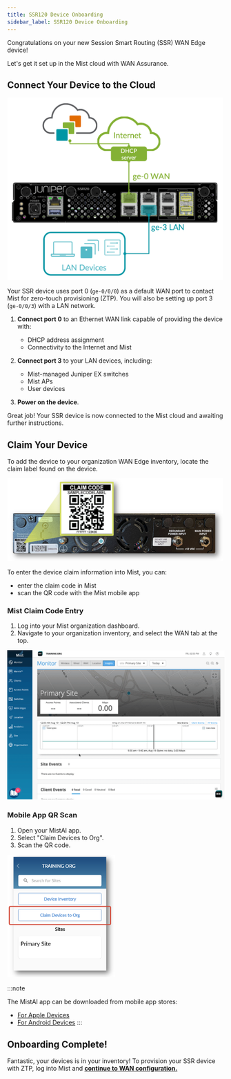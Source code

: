 ```yaml
---
title: SSR120 Device Onboarding
sidebar_label: SSR120 Device Onboarding
---
```


Congratulations on your new Session Smart Routing (SSR) WAN Edge device!

Let's get it set up in the Mist cloud with WAN Assurance.

## Connect Your Device to the Cloud

<img src="/img/intro_wa_ssr120_quickstart_1.png" alt="Device Connections" width="500"/>

Your SSR device uses port 0 (`ge-0/0/0`) as a default WAN port to contact Mist for zero-touch provisioning (ZTP). You will also be setting up port 3 (`ge-0/0/3`) with a LAN network.

1. **Connect port 0** to an Ethernet WAN link capable of providing the device with:
    * DHCP address assignment
    * Connectivity to the Internet and Mist

2. **Connect port 3** to your LAN devices, including:
    * Mist-managed Juniper EX switches
    * Mist APs
    * User devices

3. **Power on the device**.

Great job! Your SSR device is now connected to the Mist cloud and awaiting further instructions.

## Claim Your Device

To add the device to your organization WAN Edge inventory, locate the claim label found on the device.

<img src="/img/intro_wa_ssr120_quickstart_2.png" alt="Device Connections" width="500"/>

To enter the device claim information into Mist, you can:
* enter the claim code in Mist
* scan the QR code with the Mist mobile app

### Mist Claim Code Entry

1. Log into your Mist organization dashboard.
2. Navigate to your organization inventory, and select the WAN tab at the top.

![Claim device](/img/intro_wa_quickstart_claim.gif)

### Mobile App QR Scan

1. Open your MistAI app.
2. Select "Claim Devices to Org".
3. Scan the QR code.

<img src="/img/intro_wa_quickstart_mobile_app.png" alt="MistAI app" width="250"/>

:::note

The MistAI app can be downloaded from mobile app stores:
- [For Apple Devices](https://apps.apple.com/us/app/mistai/id1215196902)
- [For Android Devices](https://play.google.com/store/apps/details?id=com.mist.mistify&hl=en_US&gl=US)
:::

## Onboarding Complete!

Fantastic, your devices is in your inventory! To provision your SSR device with ZTP, log into Mist and **[continue to WAN configuration.](intro_wa_quickstart_1_networks.md)**
